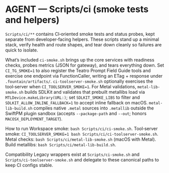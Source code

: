 # AGENT — Scripts/ci (smoke tests and helpers)

`Scripts/ci/**` contains CI‑oriented smoke tests and status probes, kept separate from developer‑facing helpers. These scripts stand up a minimal stack, verify health and route shapes, and tear down cleanly so failures are quick to isolate.

What’s included
`ci-smoke.sh` brings up the core services with readiness checks, probes metrics (JSON for gateway), and tears everything down. Set `CI_TG_SMOKE=1` to also register the Teatro Prompt Field Guide tools and exercise one endpoint via FunctionCaller, writing an ETag + response under `.fountain/artifacts/`. `ci-toolserver-smoke.sh` optionally exercises the tool‑server when `CI_TOOLSERVER_SMOKE=1`. For Metal validations, `metal-lib-smoke.sh` builds SDLKit and validates that prebuilt metallibs load via `MTLDevice.makeLibrary(URL:)`; set `SDLKIT_SMOKE_LIBS` to filter and `SDLKIT_ALLOW_INLINE_FALLBACK=1` to accept inline fallback on macOS. `metal-lib-build.sh` compiles native `.metal` sources into `.metallib` outside the SwiftPM plugin sandbox (accepts `--package-path` and `--out`; honors `MACOSX_DEPLOYMENT_TARGET`).

How to run
Workspace smoke: `bash Scripts/ci/ci-smoke.sh`. Tool‑server smoke: `CI_TOOLSERVER_SMOKE=1 bash Scripts/ci/ci-toolserver-smoke.sh`. Metal checks: `bash Scripts/ci/metal-lib-smoke.sh` (macOS with Metal). Build metallibs: `bash Scripts/ci/metal-lib-build.sh`.

Compatibility
Legacy wrappers exist at `Scripts/ci-smoke.sh` and `Scripts/ci-toolserver-smoke.sh` and delegate to these canonical paths to keep CI configs stable.
